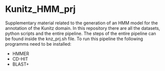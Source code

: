 # Kunitz_HMM_prj
Supplementary material related to the generation of an HMM model for the annotation of the Kunitz domain. 
In this repository there are all the datasets, python scripts and the entire pipeline. The steps of the entire pipeline can be found inside the knz_prj.sh file.
To run this pipeline the following programms need to be installed:
- HMMER
- CD-HIT
- BLAST+
